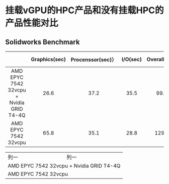 # 挂载vGPU的HPC产品和没有挂载HPC的产品性能对比

## Solidworks Benchmark
|  | Graphics(sec) | Procenssor(sec)） | I/O(sec) | Overall(sec) | Rendering(sec) | RealView Performance(sec) | Simulation(sec) |
|:--:|:--:|:--:|:--:|:--:|:--:|:--:|:--:|
| AMD EPYC 7542 32vcpu + Nvidia GRID T4-4Q | 26.6 | 37.2 | 35.5 | 99.4 | 7.1 | 21.5 | 90.9 |
| AMD EPYC 7542 32vcpu | 65.8 | 35.1 | 28.8 | 129.7 | 6.7 | - | 85.1 |

<table>
    <tr>
        <td>列一</td> 
        <td>列一</td> 
   </tr>
    <tr>
        <td colspan="2">AMD EPYC 7542 32vcpu + Nvidia GRID T4-4Q</td>    
    </tr>
    <tr>
        <td colspan="2">AMD EPYC 7542 32vcpu</td>    
    </tr>
</table>
